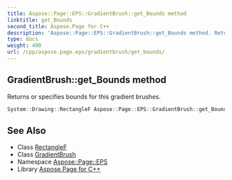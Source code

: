 ```yaml
---
title: Aspose::Page::EPS::GradientBrush::get_Bounds method
linktitle: get_Bounds
second_title: Aspose.Page for C++
description: 'Aspose::Page::EPS::GradientBrush::get_Bounds method. Returns or specifies bounds for this gradient brushes in C++.'
type: docs
weight: 400
url: /cpp/aspose.page.eps/gradientbrush/get_bounds/
---
```

## GradientBrush::get_Bounds method


Returns or specifies bounds for this gradient brushes.

```cpp
System::Drawing::RectangleF Aspose::Page::EPS::GradientBrush::get_Bounds() const
```

## See Also

* Class [RectangleF](../../../system.drawing/rectanglef/)
* Class [GradientBrush](../)
* Namespace [Aspose::Page::EPS](../../)
* Library [Aspose.Page for C++](../../../)
